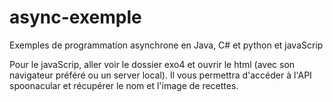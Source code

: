# async-exemple
Exemples de programmation asynchrone en Java, C# et python et javaScrip

Pour le javaScrip, aller voir le dossier exo4 et ouvrir le html (avec son navigateur préféré ou un server local). Il vous permettra d'accéder à l'API spoonacular et récupérer le nom et l'image de recettes.

